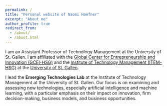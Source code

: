 ```yaml
---
permalink: /
title: "Personal website of Naomi Haefner"
excerpt: "About me"
author_profile: true
redirect_from: 
  - /about/
  - /about.html
---
```


I am an Assistant Professor of Technology Management at the University of St. Gallen. I am affiliated with the [Global Center for Entrepreneurship and Innovation (GCEI-HSG)](https://gcei.unisg.ch/) and the [Institute of Technology Management (ITEM-HSG)](http://item.unisg.ch) at the [University of St. Gallen](http://www.unisg.ch).

I lead the **Emerging Technologies Lab** at the Institute of Technology Management at the University of St. Gallen. Our focus is on examining and assessing new technologies, especially artificial intelligence and machine learning, with a particular emphasis on their impact on innovation, firm decision-making, business models, and business opportunities.
